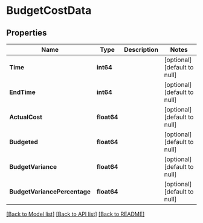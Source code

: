 # BudgetCostData

## Properties
Name | Type | Description | Notes
------------ | ------------- | ------------- | -------------
**Time** | **int64** |  | [optional] [default to null]
**EndTime** | **int64** |  | [optional] [default to null]
**ActualCost** | **float64** |  | [optional] [default to null]
**Budgeted** | **float64** |  | [optional] [default to null]
**BudgetVariance** | **float64** |  | [optional] [default to null]
**BudgetVariancePercentage** | **float64** |  | [optional] [default to null]

[[Back to Model list]](../README.md#documentation-for-models) [[Back to API list]](../README.md#documentation-for-api-endpoints) [[Back to README]](../README.md)

